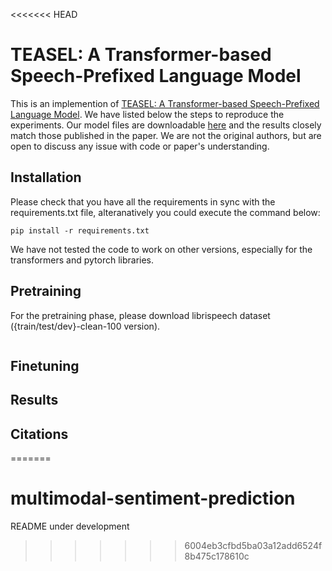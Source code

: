 <<<<<<< HEAD
# TEASEL: A Transformer-based Speech-Prefixed Language Model

This is an implemention of [TEASEL: A Transformer-based Speech-Prefixed Language Model](https://arxiv.org/pdf/2109.05522.pdf). We have listed below the steps to reproduce the experiments. Our model files are downloadable [here]() and the results closely match those published in the paper. We are not the original authors, but are open to discuss any issue with code or paper's understanding. 

## Installation

Please check that you have all the requirements in sync with the requirements.txt file, alteranatively you could execute the command below:

```
pip install -r requirements.txt
```

We have not tested the code to work on other versions, especially for the transformers and pytorch libraries.

## Pretraining

For the pretraining phase, please download librispeech dataset ({train/test/dev}-clean-100 version).

```

```

## Finetuning

## Results

## Citations
=======
# multimodal-sentiment-prediction

README under development
>>>>>>> 6004eb3cfbd5ba03a12add6524f8b475c178610c

